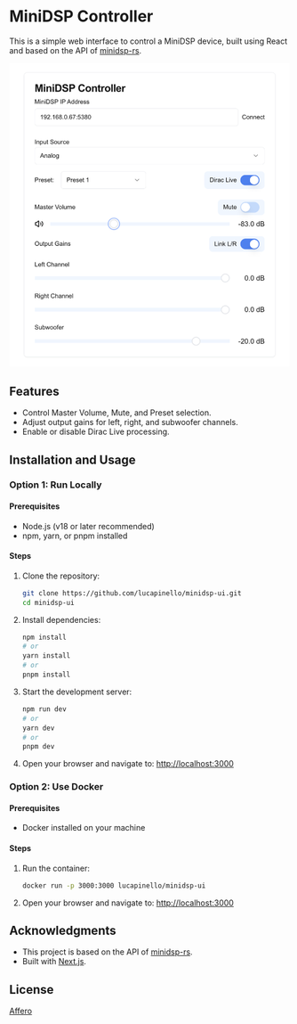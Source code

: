 # MiniDSP Controller

This is a simple web interface to control a MiniDSP device, built using React and based on the API of [minidsp-rs](https://github.com/mrene/minidsp-rs).

<img src="./public/interface.png" alt="MiniDSP Controller Interface" width="600">

## Features
- Control Master Volume, Mute, and Preset selection.
- Adjust output gains for left, right, and subwoofer channels.
- Enable or disable Dirac Live processing.

## Installation and Usage

### Option 1: Run Locally

#### Prerequisites
- Node.js (v18 or later recommended)
- npm, yarn, or pnpm installed

#### Steps
1. Clone the repository:
   ```bash
   git clone https://github.com/lucapinello/minidsp-ui.git
   cd minidsp-ui
   ```

2. Install dependencies:
   ```bash
   npm install
   # or
   yarn install
   # or
   pnpm install
   ```

3. Start the development server:
   ```bash
   npm run dev
   # or
   yarn dev
   # or
   pnpm dev
   ```

4. Open your browser and navigate to:
   [http://localhost:3000](http://localhost:3000)

### Option 2: Use Docker

#### Prerequisites
- Docker installed on your machine

#### Steps
1. Run the container:
   ```bash
   docker run -p 3000:3000 lucapinello/minidsp-ui
   ```
   
2. Open your browser and navigate to:
   [http://localhost:3000](http://localhost:3000)

## Acknowledgments
- This project is based on the API of [minidsp-rs](https://github.com/mrene/minidsp-rs).
- Built with [Next.js](https://nextjs.org/).

## License
[Affero](./LICENSE)

